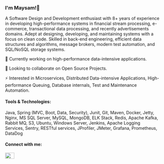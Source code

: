 ### I'm Maysam!👋
<!-- - 🔭 I’m currently working on ... -->
A Software Design and Development enthusiast with 8+ years of experience in developing high-performance systems in financial stream processing, e-commerce, transactional data processing, and recently advertisements domains. Adept at designing, developing, and maintaining systems with a focus on clean code. Skilled in back-end engineering, efficient data structures and algorithms, message brokers, modern test automation, and SQL/NoSQL storage systems.

 🌱 Currently working on high-performance data-intensive applications.
 
 👯 Looking to collaborate on Open Source Projects.
 
<!-- - 🤔 I’m looking for help with ... -->
<!-- - 💬 Ask me about ... -->
<!-- - 📫 How to reach me: ... -->
<!-- - 😄 Pronouns: ... -->
⚡ Interested in  Microservices, Distributed Data-intensive Applications, High-performance Queuing, Database internals, Test and Maintenance Automation.

<h4> Tools & Technologies: </h4>
Java, Spring (MVC, Boot, Data, Security), Junit, Git, Maven, Docker, Jetty, Nginx, MS SQL Server, MySQL, MongoDB, ELK Stack, Redis, Apache Kafka, Rabbit MQ, S3, Ubuntu, Windows Server, Jenkins, Apache Logging Services, Sentry, RESTful services, JProfiler, JMeter, Grafana, Prometheus, DataDog

<h4 align="left">Connect with me:</h4>
<p align="left">
<a href="https://linkedin.com/in/meysampasdari" target="blank"><img align="center" src="https://raw.githubusercontent.com/rahuldkjain/github-profile-readme-generator/master/src/images/icons/Social/linked-in-alt.svg" alt="meysampasdari" height="20" width="30" /></a>
</p>

###
